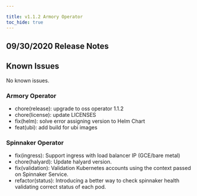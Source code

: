 ```yaml
---

title: v1.1.2 Armory Operator
toc_hide: true
---
```


## 09/30/2020 Release Notes

## Known Issues
No known issues.

### Armory Operator

* chore(release): upgrade to oss operator 1.1.2
* chore(license): update LICENSES
* fix(helm): solve error assigning version to Helm Chart 
* feat(ubi): add build for ubi images

### Spinnaker Operator

* fix(ingress): Support ingress with load balancer IP (GCE/bare metal)
* chore(halyard): Update halyard version.
* fix(validation): Validation Kubernetes accounts using the context passed on Spinnaker Service.
* refactor(status): Introducing a better way to check spinnaker health validating correct status of each pod.
